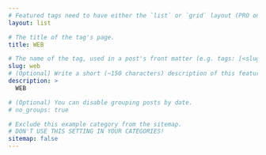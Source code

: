 ```yaml
---
# Featured tags need to have either the `list` or `grid` layout (PRO only).
layout: list

# The title of the tag's page.
title: WEB

# The name of the tag, used in a post's front matter (e.g. tags: [<slug>]).
slug: web
# (Optional) Write a short (~150 characters) description of this featured tag.
description: >
  WEB

# (Optional) You can disable grouping posts by date.
# no_groups: true

# Exclude this example category from the sitemap.
# DON'T USE THIS SETTING IN YOUR CATEGORIES!
sitemap: false
---
```

